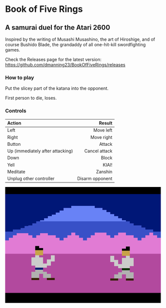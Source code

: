 # Book of Five Rings
## A samurai duel for the Atari 2600
Inspired by the writing of Musashi Musashino, the art of Hiroshige, and of course Bushido Blade, the grandaddy of all one-hit-kill swordfighting games.

Check the Releases page for the latest version:
https://github.com/dmanning23/BookOfFiveRings/releases

### How to play

Put the slicey part of the katana into the opponent. 

First person to die, loses.

### Controls

| Action        | Result  |
|:------------- | -----:|
| Left      | Move left |
| Right      | Move right |
| Button | Attack |
| Up (immediately after attacking)| Cancel attack |
| Down | Block |
| Yell | KIAI! |
| Meditate | Zanshin |
| Unplug other controller | Disarm opponent |

[![Play Book of Five Rings in your browser](Screenshot.png)](https://javatari.org?ROM=https://github.com/dmanning23/MountFuji2600/blob/main/BookOfFiveRings.bin)
